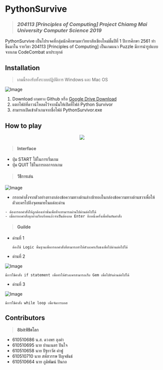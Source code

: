 # PythonSurvive
> ### *204113 [Principles of Computing] Project Chiamg Mai University Computer Science 2019*

PythonSurvive เป็นโปรเจคที่กลุ่มนักศึกษามหาวิทยาลัยเชียงใหม่ชั้นปีที่ 1 ปีการศึกษา 2561 ทำขึ้นมาใน รายวิชา 204113 
[Principles of Computing] เป็นเกมแนว Puzzle มีการนำรูปแบบจากเกม CodeCombat มาประยุกต์ 

## Installation
> เกมนี้รองรับทั้งระบบปฏิบัติการ Windows และ Mac OS

![Image](http://img.in.th/images/9af100f9d86af447536dcb449fadb197.png)
1. Download เกมทาง Github
หรือ [Google Drive Download](https://drive.google.com/file/d/15VS5Ue-RQnFQo7Zmy7SFm0o4gCNDmtm8/view?fbclid=IwAR0Uu5EvE7QFZIHtwjxAj5Zena1Y43lMSWCdXyNsOhcdR4yLflJalUXgVWc)
2. แตกไฟล์ที่ดาวน์โหลดไว้จากนั้นให้เปิดที่ไฟล์ Python Survivor
3. สามารถเปิดเข้าตัวเกมจากชื่อไฟล์ PythonSurvivor.exe
    
## How to play
<p align="center">
  <img src="http://img.in.th/images/eb73e0dd1d1d33021a63f7373cc6a70f.md.png"/>
</p>

> #### Interface
- ปุ่ม START ใช้ในการเริ่มเกม
- ปุ่ม QUIT ใช้ในการออกจากเกม

> #### วิธีการเล่น
![Image](http://img.in.th/images/df0ecff5b6d46bab995236c174b61535.md.png)
 - กรอกคำสั่งจากตัวอย่างทางกล่องข้อความทางด้านล่างซ้ายลงในกล่องข้อความทางด้านขวาเพื่อให้ตัวละครไปถึงจุดหมายในแต่ละด่าน
  ```
  - ต้องกรอกคำสั่งให้ถูกต้องเท่านั้นเพื่อที่จะสามารถผ่านไปด่านต่อไปได้
  - เมื่อกรอกคำสั่งทุกย่างเรียบร้อยแล้วจำเป็นต้องกด Enter อีกหนึ่งครั้งเพื่อยืนยันคำสั่ง
  ```
 
> #### Guilde
- ด่านที่ 1 
  ```
  ต้องใช้ Logic พื้นฐานเพื่อกรอกคำสั่งที่สามารถทำให้ตัวละครเก็บธงเพื่อไปด่านต่อไปได้
  ```
- ด่านที่ 2

![Image](http://img.in.th/images/fd4a9f505076df6ec6de0a6baf36d77b.md.png)
  ```
  มี่การใช้คำสั่ง if statement เพื่อทำให้ตัวละครสามารถเก็บ Gem เพื่อไปยังด่านต่อไปได้ 
  ```
- ด่านที่ 3 

![Image](http://img.in.th/images/bcb03420f5621417b1d8aa54071e3a3c.md.png)
  ```
  มีการใช้คำสั่ง while loop เพื่อจัดการบอส
  ```
  
## Contributors
> **8bitพิชิตโลก**
* 610510686 น.ส. ดวงพร ลุงคำ
* 610510695 นาย ปานเนตร ปันใจ
* 610510658 นาย ปัฐยาวัศ คำฟู
* 610510710 นาย สหัสวรรษ ปัญจขันธ์
* 610510664 นาย ภูมิพัฒน์ ปันกอ

